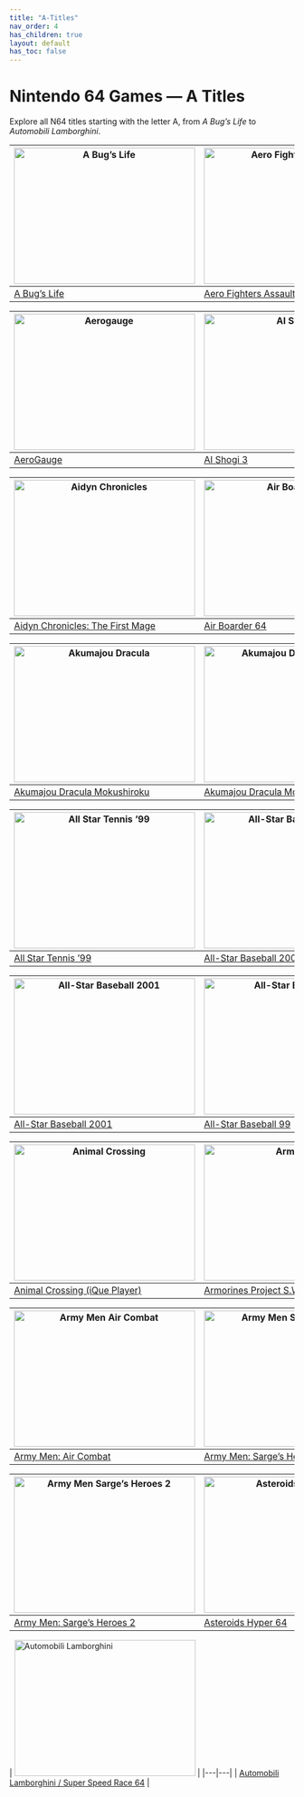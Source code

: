 ```yaml
---
title: "A-Titles"
nav_order: 4
has_children: true
layout: default
has_toc: false
---
```


# Nintendo 64 Games — A Titles

Explore all N64 titles starting with the letter A, from *A Bug’s Life* to *Automobili Lamborghini*.

| <a href="a/a-bugs-life"><img src="https://images.launchbox-app.com//6c7aa861-c195-46eb-94c2-5191daddddde.jpg" width="320" height="240" alt="A Bug’s Life"/></a> | <a href="a/aero-fighters-assault"><img src="https://images.launchbox-app.com//4a1f47bb-aa94-4763-a41c-a1aa0e76b463.jpg" width="320" height="240" alt="Aero Fighters Assault"/></a> |
|---|---|
| [A Bug’s Life](a/a-bugs-life) | [Aero Fighters Assault](a/aero-fighters-assault) |

| <a href="a/aerogauge"><img src="https://images.launchbox-app.com//ca5e05e6-8034-43c4-8f87-ee282cd8dba3.jpg" width="320" height="240" alt="Aerogauge"/></a> | <a href="a/ai-shogi-3"><img src="https://images.launchbox-app.com//eb2425c1-0e18-47b6-9d59-07997759a184.png" width="320" height="240" alt="AI Shogi 3"/></a> |
|---|---|
| [AeroGauge](a/aerogauge) | [AI Shogi 3](a/ai-shogi-3) |

| <a href="a/aidyn-chronicles-the-first-mage"><img src="https://images.launchbox-app.com//e9444457-80a4-4fb7-a1df-d24063953755.jpg" width="320" height="240" alt="Aidyn Chronicles"/></a> | <a href="a/air-boarder-64"><img src="https://images.launchbox-app.com//cd37e1f1-c57b-4565-b117-c667916c611c.jpg" width="320" height="240" alt="Air Boarder 64"/></a> |
|---|---|
| [Aidyn Chronicles: The First Mage](a/aidyn-chronicles-the-first-mage) | [Air Boarder 64](a/air-boarder-64) |

| <a href="a/akumajou-dracula-mokushiroku"><img src="https://images.launchbox-app.com//8d222e09-8190-40d2-a505-a0423143be0c.png" width="320" height="240" alt="Akumajou Dracula"/></a> | <a href="a/akumajou-dracula-gaiden"><img src="https://images.launchbox-app.com//3ddd627b-9318-4a78-8a0a-2e4cf8a81056.png" width="320" height="240" alt="Akumajou Dracula Gaiden"/></a> |
|---|---|
| [Akumajou Dracula Mokushiroku](a/akumajou-dracula) | [Akumajou Dracula Mokushiroku Gaiden](a/akumajou-dracula-gaiden) |

| <a href="a/all-star-tennis-99"><img src="https://images.launchbox-app.com//396c3a6a-3177-40c9-8b51-a5b6ffd496b4.jpg" width="320" height="240" alt="All Star Tennis ’99"/></a> | <a href="a/all-star-baseball-2000"><img src="https://images.launchbox-app.com//f8a6917b-ff1d-45cb-aa0d-8043490a53ac.jpg" width="320" height="240" alt="All-Star Baseball 2000"/></a> |
|---|---|
| [All Star Tennis ’99](a/all-star-tennis-99) | [All-Star Baseball 2000](a/all-star-baseball-2000) |

| <a href="a/all-star-baseball-2001"><img src="https://images.launchbox-app.com//cedb1e08-9bf8-4580-9fad-c2e62a0a78be.jpg" width="320" height="240" alt="All-Star Baseball 2001"/></a> | <a href="a/all-star-baseball-99"><img src="https://images.launchbox-app.com//09173c01-9132-48ae-a967-120a5a5c5aca.jpg" width="320" height="240" alt="All-Star Baseball 99"/></a> |
|---|---|
| [All-Star Baseball 2001](a/all-star-baseball-2001) | [All-Star Baseball 99](a/all-star-baseball-99) |

| <a href="a/animal-crossing"><img src="https://images.launchbox-app.com//6f119756-a2c5-4532-bc83-9383d755e85b.png" width="320" height="240" alt="Animal Crossing"/></a> | <a href="a/armorines-project-swarm"><img src="https://images.launchbox-app.com//67c55b21-8aa1-46ec-be61-06b92da23013.jpg" width="320" height="240" alt="Armorines"/></a> |
|---|---|
| [Animal Crossing (iQue Player)](a/animal-crossing) | [Armorines Project S.W.A.R.M.](a/armorines-project-swarm) |

| <a href="a/army-men-air-combat"><img src="https://images.launchbox-app.com//7fbd7a23-3a43-474f-b902-f7d31d45ee8d.jpg" width="320" height="240" alt="Army Men Air Combat"/></a> | <a href="a/army-men-sarges-heroes"><img src="https://images.launchbox-app.com//3f3c3f65-16eb-417a-814a-68714b911dc7.jpg" width="320" height="240" alt="Army Men Sarge’s Heroes"/></a> |
|---|---|
| [Army Men: Air Combat](a/army-men-air-combat) | [Army Men: Sarge’s Heroes](a/army-men-sarges-heroes) |

| <a href="a/army-men-sarges-heroes-2"><img src="https://images.launchbox-app.com//07d50081-b18b-4437-82b0-1f73fd992e97.jpg" width="320" height="240" alt="Army Men Sarge’s Heroes 2"/></a> | <a href="a/asteroids-hyper-64"><img src="https://images.launchbox-app.com//022c6bc6-4391-4118-811a-406c98a66afb.jpg" width="320" height="240" alt="Asteroids Hyper 64"/></a> |
|---|---|
| [Army Men: Sarge’s Heroes 2](a/army-men-sarges-heroes-2) | [Asteroids Hyper 64](a/asteroids-hyper-64) |

| <a href="a/automobili-lamborghini"><img src="https://images.launchbox-app.com//f81e4bcc-75f2-411b-81e4-a4c433873e8e.jpg" width="320" height="240" alt="Automobili Lamborghini"/></a> |
|---|---|
| [Automobili Lamborghini / Super Speed Race 64](a/automobili-lamborghini) |
